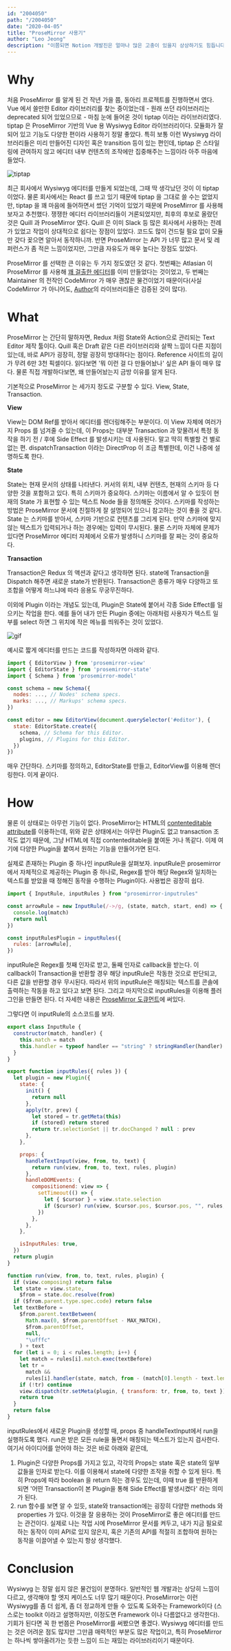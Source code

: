 ```yaml
---
id: "2004050"
path: "/2004050"
date: "2020-04-05"
title: "ProseMirror 사용기"
author: "Leo Jeong"
description: "이쯤되면 Notion 개발진은 얼마나 많은 고충이 있을지 상상하기도 힘듭니다."
---
```


# Why

처음 ProseMirror 를 알게 된 건 작년 가을 쯤, 동아리 프로젝트를 진행하면서 였다. Vue 에서 쓸만한 Editor 라이브러리를 찾는 중이었는데 - 원래 쓰던 라이브러리는 deprecated 되어 있었으므로 - 마침 눈에 들어온 것이 tiptap 이라는 라이브러리였다. tiptap 은 ProseMirror 기반의 Vue 용 Wysiwyg Editor 라이브러리이다. 모듈화가 잘 되어 있고 기능도 다양한 편이라 사용하기 정말 좋았다. 특히 보통 이런 Wysiwyg 라이브러리들은 미리 만들어진 디자인 혹은 transition 등이 있는 편인데, tiptap 은 스타일링에 관여하지 않고 에디터 내부 컨텐츠의 조작에만 집중해주는 느낌이라 아주 마음에 들었다.

![tiptap](../static/images/tiptap-screenshot.png)

최근 회사에서 Wysiwyg 에디터를 만들게 되었는데, 그때 딱 생각났던 것이 이 tiptap 이었다. 물론 회사에서는 React 를 쓰고 있기 때문에 tiptap 을 그대로 쓸 수는 없었지만, tiptap 을 꽤 마음에 들어하면서 썼던 기억이 있었기 때문에 ProseMirror 를 사용해보자고 추천했다. 쟁쟁한 에디터 라이브러리들이 거론되었지만, 최후의 후보로 올랐던 것은 Quill 과 ProseMirror 였다. Quill 은 이미 Slack 등 많은 회사에서 사용하는 전례가 있었고 작업이 상대적으로 쉽다는 장점이 있었다. 코드도 많이 건드릴 필요 없이 모듈만 갖다 꽂으면 알아서 동작하니까. 반면 ProseMirror 는 API 가 너무 많고 문서 및 레퍼런스가 좀 적은 느낌이었지만, 그만큼 자유도가 매우 높다는 장점도 있었다.

ProseMirror 를 선택한 큰 이유는 두 가지 정도였던 것 같다. 첫번째는 Atlasian 이 ProseMirror 를 사용해 [꽤 걸출한 에디터](https://bitbucket.org/atlassian/atlaskit-mk-2/src/master/packages/editor/editor-core/)를 이미 만들었다는 것이었고, 두 번째는 Maintainer 의 전작인 CodeMirror 가 매우 괜찮은 물건이었기 때문이다(사실 CodeMirror 가 아니어도, [Author](https://marijnhaverbeke.nl/)의 라이브러리들은 검증된 것이 많다).

# What

ProseMirror 는 간단히 말하자면, Redux 처럼 State와 Action으로 관리되는 Text Editor 제작 툴이다. Quill 혹은 Draft 같은 다른 라이브러리와 살짝 느낌이 다른 지점이 있는데, 바로 API가 굉장히, 정말 굉장히 방대하다는 점이다. Reference 사이트의 길이가 무려 6만 3천 픽셀이다. 읽다보면 '뭐 이런 걸 다 만들어놨나' 싶은 API 들이 매우 많다. 물론 직접 개발하다보면, 왜 만들어놨는지 금방 이유를 알게 된다.

기본적으로 ProseMirror 는 세가지 정도로 구분할 수 있다. View, State, Transaction.

**View**

View는 DOM Ref를 받아서 에디터를 렌더링해주는 부분이다. 이 View 자체에 여러가지 Props 를 넘겨줄 수 있는데, 이 Props는 대부분 Transaction 과 맞물려서 특정 동작을 하기 전 / 후에 Side Effect 를 발생시키는 데 사용된다. 말고 딱히 특별할 건 별로 없는 편. dispatchTransaction 이라는 DirectProp 이 조금 특별한데, 이건 나중에 설명하도록 한다.

**State**

State는 현재 문서의 상태를 나타낸다. 커서의 위치, 내부 컨텐츠, 현재의 스키마 등 다양한 것을 포함하고 있다. 특히 스키마가 중요하다. 스키마는 이름에서 알 수 있듯이 현재의 State 가 표현할 수 있는 텍스트 Node 들을 정의해둔 것이다. 스키마를 작성하는 방법은 ProseMirror 문서에 친절하게 잘 설명되어 있으니 참고하는 것이 좋을 것 같다. State 는 스키마를 받아서, 스키마 기반으로 컨텐츠를 그리게 된다. 만약 스키마에 맞지 않는 텍스트가 입력되거나 하는 경우에는 입력이 무시된다. 물론 스키마 자체에 문제가 있다면 ProseMirror 에디터 자체에서 오류가 발생하니 스키마를 잘 짜는 것이 중요하다.

**Transaction**

Transaction은 Redux 의 액션과 같다고 생각하면 된다. state에 Transaction을 Dispatch 해주면 새로운 state가 반환된다. Transaction은 종류가 매우 다양하고 또 조합을 어떻게 하느냐에 따라 응용도 무궁무진하다.

이외에 Plugin 이라는 개념도 있는데, Plugin은 State에 붙어서 각종 Side Effect를 일으키는 작업을 한다. 예를 들어 내가 만든 Plugin 중에는 아래처럼 사용자가 텍스트 일부를 select 하면 그 위치에 작은 메뉴를 띄워주는 것이 있었다.

![gif](../static/images/floating-markup-widget.gif)

예시로 짧게 에디터를 만드는 코드를 작성하자면 아래와 같다.

```javascript
import { EditorView } from 'prosemirror-view'
import { EditorState } from 'prosemirror-state'
import { Schema } from 'prosemirror-model'

const schema = new Schema({
  nodes: ..., // Nodes' schema specs.
  marks: ..., // Markups' schema specs.
})

const editor = new EditorView(document.querySelector('#editor'), {
  state: EditorState.create({
    schema, // Schema for this Editor.
    plugins, // Plugins for this Editor.
  })
})
```

매우 간단하다. 스키마를 정의하고, EditorState를 만들고, EditorView를 이용해 렌더링한다. 이게 끝이다.

# How

물론 이 상태로는 아무런 기능이 없다. ProseMirror는 HTML의 [contenteditable attribute](https://developer.mozilla.org/ko/docs/Web/HTML/Global_attributes/contenteditable)를 이용하는데, 위와 같은 상태에서는 아무런 Plugin도 없고 transaction 조작도 없기 때문에, 그냥 HTML에 직접 contenteditable을 붙여둔 거나 똑같다. 이제 여기에 다양한 Plugin을 붙여서 원하는 기능을 만들어가면 된다.

실제로 존재하는 Plugin 중 하나인 inputRule을 살펴보자. inputRule은 prosemirror에서 자체적으로 제공하는 Plugin 중 하나로, Regex를 받아 해당 Regex와 일치하는 텍스트를 받았을 때 정해진 동작을 수행하는 Plugin이다. 사용법은 굉장히 쉽다.

```javascript
import { InputRule, inputRules } from "prosemirror-inputrules"

const arrowRule = new InputRule(/->/g, (state, match, start, end) => {
  console.log(match)
  return null
})

const inputRulesPlugin = inputRules({
  rules: [arrowRule],
})
```

inputRule은 Regex를 첫째 인자로 받고, 둘째 인자로 callback을 받는다. 이 callback이 Transaction을 반환할 경우 해당 inputRule은 작동한 것으로 판단되고, 다른 값을 반환할 경우 무시된다. 따라서 위의 inputRule은 매칭되는 텍스트를 콘솔에 출력하는 작동을 하고 있다고 보면 된다. 그리고 마지막으로 inputRules을 이용해 플러그인을 만들면 된다. 더 자세한 내용은 [ProseMirror 도큐먼트](https://prosemirror.net/docs/ref/#inputrules)에 써있다.

그렇다면 이 inputRule의 소스코드를 보자.

```javascript
export class InputRule {
  constructor(match, handler) {
    this.match = match
    this.handler = typeof handler == "string" ? stringHandler(handler) : handler
  }
}

export function inputRules({ rules }) {
  let plugin = new Plugin({
    state: {
      init() {
        return null
      },
      apply(tr, prev) {
        let stored = tr.getMeta(this)
        if (stored) return stored
        return tr.selectionSet || tr.docChanged ? null : prev
      },
    },

    props: {
      handleTextInput(view, from, to, text) {
        return run(view, from, to, text, rules, plugin)
      },
      handleDOMEvents: {
        compositionend: view => {
          setTimeout(() => {
            let { $cursor } = view.state.selection
            if ($cursor) run(view, $cursor.pos, $cursor.pos, "", rules, plugin)
          })
        },
      },
    },

    isInputRules: true,
  })
  return plugin
}

function run(view, from, to, text, rules, plugin) {
  if (view.composing) return false
  let state = view.state,
    $from = state.doc.resolve(from)
  if ($from.parent.type.spec.code) return false
  let textBefore =
    $from.parent.textBetween(
      Math.max(0, $from.parentOffset - MAX_MATCH),
      $from.parentOffset,
      null,
      "\ufffc"
    ) + text
  for (let i = 0; i < rules.length; i++) {
    let match = rules[i].match.exec(textBefore)
    let tr =
      match &&
      rules[i].handler(state, match, from - (match[0].length - text.length), to)
    if (!tr) continue
    view.dispatch(tr.setMeta(plugin, { transform: tr, from, to, text }))
    return true
  }
  return false
}
```

inputRules에서 새로운 Plugin을 생성할 때, props 중 handleTextInput에서 run을 실행하도록 했다. run은 받은 모든 rule을 돌면서 매칭되는 텍스트가 있는지 검사한다. 여기서 아이디어를 얻어야 하는 것은 바로 아래와 같은데,

1. Plugin은 다양한 Props를 가지고 있고, 각각의 Props는 state 혹은 state의 일부 값들을 인자로 받는다. 이를 이용해서 state에 다양한 조작을 취할 수 있게 된다. 특히 Props에 따라 boolean 을 return 하는 경우도 있는데, 이때 true 를 반환하게 되면 '어떤 Transaction이 본 Plugin을 통해 Side Effect를 발생시켰다' 라는 의미가 된다.
2. run 함수를 보면 알 수 있듯, state와 transaction에는 굉장히 다양한 methods 와 properties 가 있다. 이것을 잘 응용하는 것이 ProseMirror로 좋은 에디터를 만드는 관건이다. 실제로 나는 작업 시에 ProseMirror 문서를 켜두고, 내가 지금 필요로 하는 동작이 이미 API로 있지 않은지, 혹은 기존의 API를 적절히 조합하여 원하는 동작을 이끌어낼 수 있는지 항상 생각했다.

# Conclusion

Wysiwyg 는 정말 쉽지 않은 물건임이 분명하다. 일반적인 웹 개발과는 상당히 느낌이 다르고, 생각해야 할 엣지 케이스도 너무 많기 때문이다. ProseMirror는 이런 Wysiwyg를 좀 더 쉽게, 좀 더 정교하게 만들 수 있도록 도와주는 Framework이다 (스스로는 toolkit 이라고 설명하지만, 이정도면 Framework 이나 다름없다고 생각한다). 기회가 된다면 꼭 한 번쯤은 ProseMirror를 써봤으면 좋겠다. Wysiwyg 에디터를 만드는 것은 어려운 점도 많지만 그만큼 매력적인 부분도 많은 작업이고, 특히 ProseMirror는 하나씩 쌓아올려가는 듯한 느낌이 드는 재밌는 라이브러리이기 때문이다.
